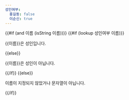 ```yaml
---
성인여부:
  홍길동: false
  이순신: true
---
```

{{#if (and 이름 (isString 이름))}}
{{#if (lookup 성인여부 이름)}}

{{이름}}은 성인입니다.

{{else}}

{{이름}}은 성인이 아닙니다.

{{/if}}
{{else}}

이름이 지정되지 않았거나 문자열이 아닙니다.

{{/if}}